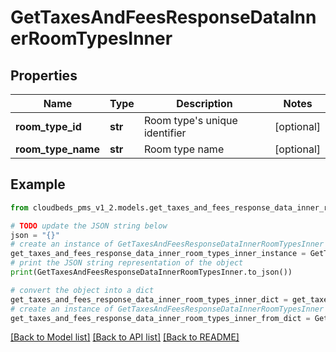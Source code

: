 # GetTaxesAndFeesResponseDataInnerRoomTypesInner


## Properties

Name | Type | Description | Notes
------------ | ------------- | ------------- | -------------
**room_type_id** | **str** | Room type&#39;s unique identifier | [optional] 
**room_type_name** | **str** | Room type name | [optional] 

## Example

```python
from cloudbeds_pms_v1_2.models.get_taxes_and_fees_response_data_inner_room_types_inner import GetTaxesAndFeesResponseDataInnerRoomTypesInner

# TODO update the JSON string below
json = "{}"
# create an instance of GetTaxesAndFeesResponseDataInnerRoomTypesInner from a JSON string
get_taxes_and_fees_response_data_inner_room_types_inner_instance = GetTaxesAndFeesResponseDataInnerRoomTypesInner.from_json(json)
# print the JSON string representation of the object
print(GetTaxesAndFeesResponseDataInnerRoomTypesInner.to_json())

# convert the object into a dict
get_taxes_and_fees_response_data_inner_room_types_inner_dict = get_taxes_and_fees_response_data_inner_room_types_inner_instance.to_dict()
# create an instance of GetTaxesAndFeesResponseDataInnerRoomTypesInner from a dict
get_taxes_and_fees_response_data_inner_room_types_inner_from_dict = GetTaxesAndFeesResponseDataInnerRoomTypesInner.from_dict(get_taxes_and_fees_response_data_inner_room_types_inner_dict)
```
[[Back to Model list]](../README.md#documentation-for-models) [[Back to API list]](../README.md#documentation-for-api-endpoints) [[Back to README]](../README.md)


